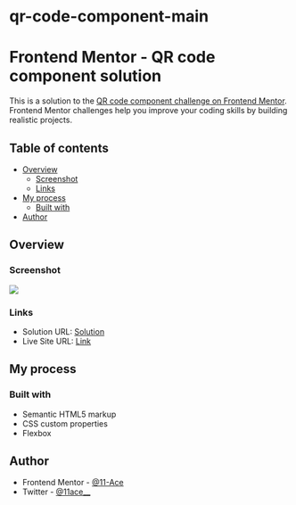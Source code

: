# qr-code-component-main

# Frontend Mentor - QR code component solution

This is a solution to the [QR code component challenge on Frontend Mentor](https://www.frontendmentor.io/challenges/qr-code-component-iux_sIO_H). Frontend Mentor challenges help you improve your coding skills by building realistic projects. 

## Table of contents

- [Overview](#overview)
  - [Screenshot](#screenshot)
  - [Links](#links)
- [My process](#my-process)
  - [Built with](#built-with)
- [Author](#author)


## Overview

### Screenshot

![](./screenshot.png)


### Links

- Solution URL: [Solution](https://github.com/11-Ace/qr-code-component-main)
- Live Site URL: [Link]( https://11-ace.github.io/qr-code-component-main/
)

## My process

### Built with

- Semantic HTML5 markup
- CSS custom properties
- Flexbox

## Author

- Frontend Mentor - [@11-Ace](https://www.frontendmentor.io/profile/11-Ace)
- Twitter - [@11ace__](https://www.twitter.com/@11ace__)

